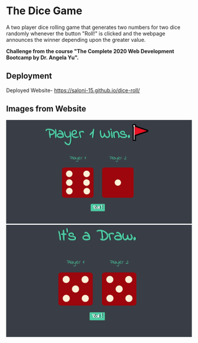 # The Dice Game
A two player dice rolling game that generates two numbers for two dice randomly whenever the button "Roll!" is clicked and the webpage announces the winner depending upon the greater value.

**Challenge from the course "The Complete 2020 Web Development Bootcamp by Dr. Angela Yu".**

## Deployment
Deployed Website- https://saloni-15.github.io/dice-roll/

## Images from Website
![image-1](https://github.com/saloni-15/dice-roll/blob/main/images/dgimg1.PNG)
![image-2](https://github.com/saloni-15/dice-roll/blob/main/images/dgimg2.PNG)
